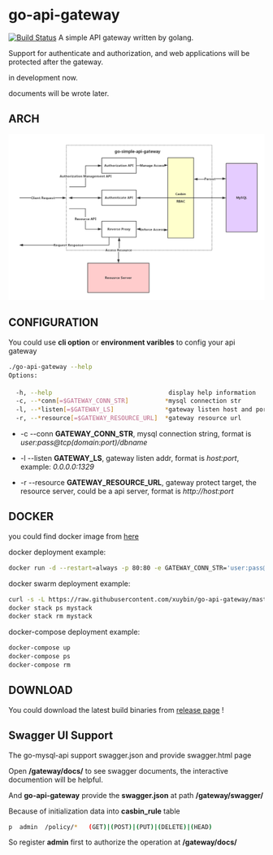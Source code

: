 # go-api-gateway

[![Build Status](https://travis-ci.org/xuybin/go-api-gateway.svg?branch=master)](https://travis-ci.org/xuybin/go-api-gateway)
A simple API gateway written by golang.

Support for authenticate and authorization, and web applications will be protected after the gateway.

in development now.

documents will be wrote later.

## ARCH

![arch](https://raw.githubusercontent.com/xuybin/go-api-gateway/master/docs/arch.png)

## CONFIGURATION

You could use **cli option** or **environment varibles** to config your api gateway

```bash
./go-api-gateway --help
Options:

  -h, --help                                display help information
  -c, --*conn[=$GATEWAY_CONN_STR]          *mysql connection str
  -l, --*listen[=$GATEWAY_LS]              *gateway listen host and port
  -r, --*resource[=$GATEWAY_RESOURCE_URL]  *gateway resource url

```

* -c --conn **GATEWAY_CONN_STR**, mysql connection string, format is *user:pass@tcp(domain:port)/dbname*

* -l --listen **GATEWAY_LS**, gateway listen addr, format is *host:port*, example: *0.0.0.0:1329*

* -r --resource **GATEWAY_RESOURCE_URL**, gateway protect target, the resource server, could be a api server, format is *http://host:port*

## DOCKER

you could find docker image from [here](https://hub.docker.com/r/xuybin/go-api-gateway/)

docker deployment example:

```bash
docker run -d --restart=always -p 80:80 -e GATEWAY_CONN_STR='user:pass@tcp(mysql:3306)/auth' -e GATEWAY_RESOURCE_URL='http://api:80' --link mysql_1:mysql --link mysql_api:api --name api_gateway xuybin/go-api-gateway
```
docker swarm  deployment example:
```bash
curl -s -L https://raw.githubusercontent.com/xuybin/go-api-gateway/master/docker-compose.yml >docker-compose.yml && docker stack deploy -c docker-compose.yml mystack
docker stack ps mystack
docker stack rm mystack
```

docker-compose deployment example:
```bash
docker-compose up
docker-compose ps
docker-compose rm
```

## DOWNLOAD

You could download the latest build binaries from [release page](https://github.com/xuybin/go-api-gateway/releases) !

## Swagger UI Support

The go-mysql-api support swagger.json and provide swagger.html page

Open **/gateway/docs/** to see swagger documents, the interactive documention will be helpful.

And **go-api-gateway** provide the **swagger.json** at path **/gateway/swagger/**

Because of initialization data into **casbin_rule** table
```bash
p  admin  /policy/*	  (GET)|(POST)|(PUT)|(DELETE)|(HEAD)
```
So register **admin** first to authorize the operation at **/gateway/docs/**

